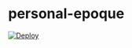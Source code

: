 personal-epoque
===============

[![Deploy](https://www.herokucdn.com/deploy/button.png)](https://heroku.com/deploy)

